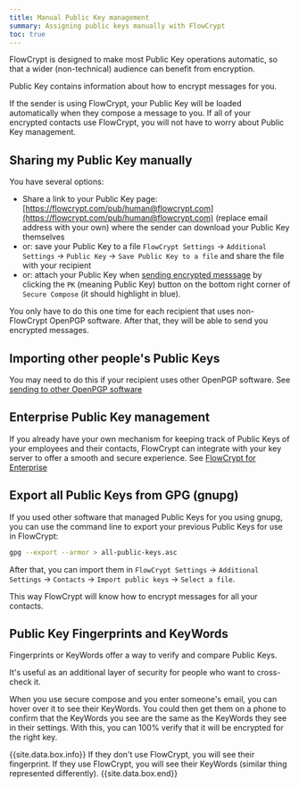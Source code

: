 ```yaml
---
title: Manual Public Key management
summary: Assigning public keys manually with FlowCrypt
toc: true
---
```


FlowCrypt is designed to make most Public Key operations automatic, so that a wider (non-technical) audience can benefit from encryption.

Public Key contains information about how to encrypt messages for you.

If the sender is using FlowCrypt, your Public Key will be loaded automatically when they compose a message to you. If all of your encrypted contacts use FlowCrypt, you will not have to worry about Public Key management.

## Sharing my Public Key manually

You have several options:
 - Share a link to your Public Key page: [https://flowcrypt.com/pub/human@flowcrypt.com](https://flowcrypt.com/pub/human@flowcrypt.com) (replace email address with your own) where the sender can download your Public Key themselves
 - or: save your Public Key to a file `FlowCrypt Settings` -> `Additional Settings` -> `Public Key` -> `Save Public Key to a file` and share the file with your recipient
 - or: attach your Public Key when [sending encrypted messsage](../guide/send-and-receive/send-to-other-pgp-software.html) by clicking the `PK` (meaning Public Key) button on the bottom right corner of `Secure Compose` (it should highlight in blue).

You only have to do this one time for each recipient that uses non-FlowCrypt OpenPGP software. After that, they will be able to send you encrypted messages.

## Importing other people's Public Keys

You may need to do this if your recipient uses other OpenPGP software. See [sending to other OpenPGP software](../guide/send-and-receive/send-to-other-pgp-software.html)

## Enterprise Public Key management

If you already have your own mechanism for keeping track of Public Keys of your employees and their contacts, FlowCrypt can integrate with your key server to offer a smooth and secure experience. See [FlowCrypt for Enterprise](../business/enterprise.html)

## Export all Public Keys from GPG (gnupg)

If you used other software that managed Public Keys for you using gnupg, you can use the command line to export your previous Public Keys for use in FlowCrypt:

```bash
gpg --export --armor > all-public-keys.asc
```

After that, you can import them in `FlowCrypt Settings` -> `Additional Settings` -> `Contacts` -> `Import public keys` -> `Select a file`.

This way FlowCrypt will know how to encrypt messages for all your contacts.

## Public Key Fingerprints and KeyWords

Fingerprints or KeyWords offer a way to verify and compare Public Keys.

It's useful as an additional layer of security for people who want to cross-check it.

When you use secure compose and you enter someone's email, you can hover over it to see their KeyWords. You could then get them on a phone to confirm that the KeyWords you see are the same as the KeyWords they see in their settings. With this, you can 100% verify that it will be encrypted for the right key.

{{site.data.box.info}}
If they don't use FlowCrypt, you will see their fingerprint. If they use FlowCrypt, you will see their KeyWords (similar thing represented differently).
{{site.data.box.end}}
